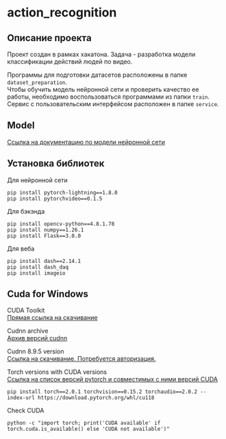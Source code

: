 # action_recognition
## Описание проекта
Проект создан в рамках хакатона. Задача - разработка модели классификации действий людей по видео.

Программы для подготовки датасетов расположены в папке ```dataset_preparation```.  
Чтобы обучить модель нейронной сети и проверить качество ее работы, необходимо воспользоваться программами из папки ```train```.  
Сервис с пользовательским интерфейсом расположен в папке ```service```.  



## Model
[Ссылка на документацию по модели нейронной сети](https://pytorchvideo.org/docs/tutorial_classification)

## Установка библиотек

Для нейронной сети
```
pip install pytorch-lightning==1.8.0
pip install pytorchvideo==0.1.5
```

Для бэкэнда
```
pip install opencv-python==4.8.1.78
pip install numpy==1.26.1
pip install Flask==3.0.0
```

Для веба
```
pip install dash==2.14.1
pip install dash_daq
pip install imageio
```

## Cuda for Windows
CUDA Toolkit  
[Прямая ссылка на скачивание](https://developer.nvidia.com/cuda-10.1-download-archive-base?target_os=Windows&target_arch=x86_64&target_version=10&target_type=exelocal)

Cudnn archive  
[Архив версий cudnn](https://developer.nvidia.com/rdp/cudnn-archive)

Cudnn 8.9.5 version  
[Ссылка на скачивание. Потребуется авторизация.](https://developer.nvidia.com/downloads/compute/cudnn/secure/8.9.5/local_installers/11.x/cudnn-windows-x86_64-8.9.5.30_cuda11-archive.zip)

Torch versions with CUDA versions  
[Ссылка на список версий pytorch и совместимых с ними версий CUDA](https://pytorch.org/get-started/previous-versions/)

```
pip install torch==2.0.1 torchvision==0.15.2 torchaudio==2.0.2 --index-url https://download.pytorch.org/whl/cu118
```

Check CUDA
```
python -c "import torch; print('CUDA available' if torch.cuda.is_available() else 'CUDA not available')" 
```
